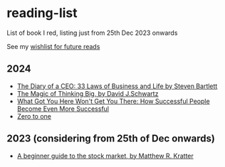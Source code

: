 # reading-list
List of book I red, listing just from 25th Dec 2023 onwards


See my [wishlist for future reads](wishlist.md)

## 2024
- [The Diary of a CEO: 33 Laws of Business and Life by Steven Bartlett](https://www.ebay.co.uk/itm/166366754714?chn=ps&norover=1&mkevt=1&mkrid=710-153316-527457-8&mkcid=2&itemid=166366754714&targetid=4584619899083042&device=c&mktype=&googleloc=&poi=&campaignid=554609234&mkgroupid=1296325313557553&rlsatarget=pla-4584619899083042&abcId=9320693&merchantid=87779&msclkid=60f967c5bb9b164ce5d90250ae8ce6b4)
- [The Magic of Thinking Big, by David J.Schwartz](https://www.amazon.com/Magic-Thinking-Big-David-Schwartz/dp/1897384424/ref=sr_1_5?crid=1RIYTVK7WFALC&keywords=the+art+of+thinking+big&qid=1703682998&s=books&sprefix=the+art+of+thinkng+bi%2Cstripbooks-intl-ship%2C172&sr=1-5)
- [What Got You Here Won't Get You There: How Successful People Become Even More Successful ](https://www.amazon.com/What-Got-Here-Wont-There/dp/0739342231)
- [Zero to one](https://www.amazon.com/Zero-One-Notes-Startups-Future/dp/0804139296/ref=sr_1_1?crid=1J0E7W0SHDI05&dib=eyJ2IjoiMSJ9.OPyU8uSaSLjKaBb-898flOP0HrBVJ-7d532ozEXyVCoJeTatyuQn7tAAaR5H6r5ws2YUL54UUUC3PHy1FoEW6S_VULtDOsSxbjwRF9rbU6yqDayGXbD2tJ_Rymm-masB8PovL1HKMbcRomVWAhGnCUIp6IBMjjMCk9eTMUSh0dO-CHh_JXJv9Nq9r-JOPlvzmS1RsqsyGgaFgjjtCEZz0qWMWeA9iccRokiKDm9GlkQ.c8q9ObTph8tXVJI0zs1h1anTwdAr8koTbTNe7jdutsg&dib_tag=se&keywords=zero+to+one&qid=1723487282&s=books&sprefix=zero+to+one%2Cstripbooks-intl-ship%2C171&sr=1-1)

## 2023 (considering from 25th of Dec onwards)
- [A beginner guide to the stock market, by Matthew R. Kratter](https://www.amazon.com/Beginners-Guide-Stock-Market-Everything/dp/1099617200)
